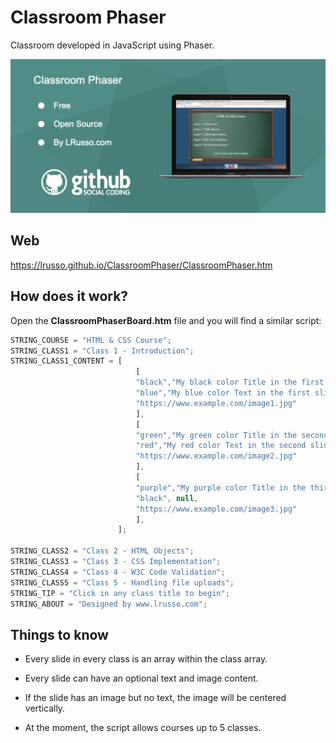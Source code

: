 # Classroom Phaser

Classroom developed in JavaScript using Phaser.

![alt screenshot](https://raw.githubusercontent.com/lrusso/ClassroomPhaser/main/ClassroomPhaser.png)


## Web

https://lrusso.github.io/ClassroomPhaser/ClassroomPhaser.htm

## How does it work?

Open the **ClassroomPhaserBoard.htm** file and you will find a similar script:

```javascript
STRING_COURSE = "HTML & CSS Course";
STRING_CLASS1 = "Class 1 - Introduction";
STRING_CLASS1_CONTENT = [
                            [
                            "black","My black color Title in the first slide",
                            "blue","My blue color Text in the first slide explaining something.",
                            "https://www.example.com/image1.jpg"
                            ],
                            [
                            "green","My green color Title in the second slide",
                            "red","My red color Text in the second slide explaining something.",
                            "https://www.example.com/image2.jpg"
                            ],
                            [
                            "purple","My purple color Title in the third slide",
                            "black", null,
                            "https://www.example.com/image3.jpg"
                            ],
                        ];

STRING_CLASS2 = "Class 2 - HTML Objects";
STRING_CLASS3 = "Class 3 - CSS Implementation";
STRING_CLASS4 = "Class 4 - W3C Code Validation";
STRING_CLASS5 = "Class 5 - Handling file uploads";
STRING_TIP = "Click in any class title to begin";
STRING_ABOUT = "Designed by www.lrusso.com";
```

## Things to know

* Every slide in every class is an array within the class array.

* Every slide can have an optional text and image content.

* If the slide has an image but no text, the image will be centered vertically.

* At the moment, the script allows courses up to 5 classes.
